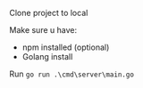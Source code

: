 Clone project to local


Make sure u have:
  - npm installed (optional)
  - Golang install

Run ```go run .\cmd\server\main.go```
